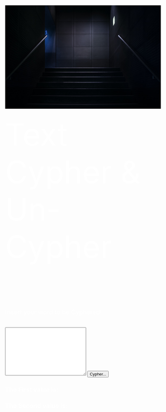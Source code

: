 <!-- Lines 2-7 are just to create the base webpage, classifying it as html and giving the tab a title-->
<html>
<head>
  <meta charset="utf-8">
  <meta name="viewport" content="width=device-width">
  <title>Text Cypher</title>
<!-- Lines 9-16 are the style comments they change the backround colour and make the title font bigger-->
</head>
<style> 
*{
  color: white;
}
button{
  color: black;
}
textarea{
  color: black;
}
p {
    font-size: 20px;
}
p1{
  font-size: 100px;
}
h4{
  font-size: 20px;

}
h3{
  font-size: 20px;
}
h5{
  font-size: 20px;
}
input{
  color: black;
}
a{
  color: black;
}
</style>
<!-- Lign 18 aligns all the textboxs and labels to the center of the window-->
<body>
 <img src="Backround.jpg" alt="Backround"><img>
<!-- Lines 20-25 are the tittle on the window and then the textarea with its name and charecter restriction-->

<p1> Text Cypher & Un-Cypher</p1>
<div style="width:500px;height: 100px; overflow:hidden;"></div>
<div style="width: 1200px;height: 400px; overflow: hidden;">
<div style="width:800px;height: 100px; float:left;">
  <form>
  <p>Insert your word to be Cyphered!:</p>
 <br>
  <textarea id="txts" maxlength="8" rows="10" cols="30">
</textarea>
 <!-- lines 27-34 are all of the lables and buttons that appear on my window and their respective ids to store the texts and numbers that are typed on them-->
 <button type="button" onclick="paste();this.onclick=null;"> Cypher...</button>
</form>
<div style="width:300px;height: -10px; float: left;">
<h3 id="empty-space">The First value is: </h3>
<h4 id="emptyspace">The Second value is: </h4>
</div>
</div>
<div style="width:450px;height:400px; float: right;">
  <div style="width: 400px;height: 400px;">
  <p> Insert your numbers to be Un Cyphered!:</p>
  <br>
  <label for="a">Numerator:</label>
<input type="text" id="a" name="a">
<br>
  <label for="b">Denominator:</label>
  <input type="text" id="b" name="b">
  <button type="button" onclick="fix()"> Un-Cypher...</button>
  <h5 id="emptyspace1">Your decoded message is: </h5></b>
</div>
</div>
</div>
<!-- Openning the script so we can insert our java script code-->
<!-- Lines 38-42 get the text from the text area and store it into a variable which is then run through a for loop that switches out the letter to its corresponding number defined in the cypher variable -->
<script>
("#txts").on('input', function() {
    if($(this).val().length = 8) {
       alert('you have reached a limit of 8 charecters');       
    }
});

  function paste(){
   let txt = document.getElementById("txts").value;
   //var cypher = {" ":"99","a":"01","b":"03","c":"04","d":"05","e":"06","f":"07","g":"08","h":"09","i":"11","j":"12","k":"13","l":"14","m":"15","n":"16","o":"17","p":"18","q":"19","r":"22","s":"23","t":"24","u":"25","v":"26","w":"27","x":"28","y":"29","z":"33","A":"34","B":"35","C":"36","D":"37","E":"38","F":"39","G":"44","H":"45","I":"46","J":"47","K":"48","L":"49","M":"55","N":"56","O":"57","P":"58","Q":"59","R":"66","S":"67","T":"68","U":"69","V":"77","W":"78","X":"79","Y":"88","Z":"89","?":"02"}
   let characters = ["A","B","C",  "D",  "E",  "F",  "G",  "H",  "I",  "J",  "K",  "L",  "M",  "N",  "O",  "P",  "Q",  "R",  "S",  "T",  "U",  "V",  "W",  "X",  "Y",  "Z"," "]

    let numbers = ["00", "01", "02", "03", "04", "05", "06", "07", "08", "09", "10", "11", "12", "13", "14", "15", "16", "17", "18", "19", "20", "21", "22", "23", "24", "25","26"]
    for(let i=0; i<characters.length; i++){
      txt = txt.replaceAll(characters[i], numbers[i]+"");
      console.log(txt, "in the cypher")
    }
    
// The decial variable is used to change the number we get from the txt to a decimal number by adding 0. to the number and var b is fixed to 150
var decimal = parseFloat("0." + txt)
var b= 150;
// calculates a by mulitplying the other 2 numbers otgether and then prints them to the console, with a limitation of the texts length of charecters
 var a = b * decimal
 //var d = BigInt
 console.log("a", (a))
 console.log("b", (b))
 console.log("a/b",(a / b))
 console.log(txt.length)
 console.log(decimal)
 //console.log(d)
 document.getElementById("empty-space").innerHTML += a
 document.getElementById("emptyspace").innerHTML += b
}

// This function takes the inputs from the denominator and numerator text boxes and turns c into a text instead of numbers by adding "" to it
function fix(){
    var ay = document.getElementById("a").value
    var be = document.getElementById("b").value
    var ce = (ay/be) + ""
    console.log(ce)
//var cypher1 = {"99":" ", "01":"a","03":"b","04":"c","05":"d","06":"e","07":"f","08":"g","09":"h","11":"i","12":"j","13":"k","14":"l","15":"m","16":"n","17":"o","18":"p","19":"q","22":"r","23":"s","24":"t","25":"u","26":"v","27":"w","28":"x","29":"y","33":"z", "34":"A","35":"B","36":"C","37":"D","38":"E","39":"F","44":"G","45":"H","46":"I","47":"J","48":"K","49":"L","55":"M","56":"N","57":"O","58":"P","59":"Q","66":"R","67":"S","68":"T","69":"U","77":"V","78":"W","79":"X","88":"Y","89":"Z","02":"?" }
let characters = ["A","B","C",  "D",  "E",  "F",  "G",  "H",  "I",  "J",  "K",  "L",  "M",  "N",  "O",  "P",  "Q",  "R",  "S",  "T",  "U",  "V",  "W",  "X",  "Y",  "Z", " "]

    let numbers = ["00", "01", "02", "03", "04", "05", "06", "07", "08", "09", "10", "11", "12", "13", "14", "15", "16", "17", "18", "19", "20", "21", "22", "23", "24", "25","26"]
    for(let i=0; i<characters.length; i++){
    //console.log(`replacing ${Object.keys(cypher1)[i]} with ${cypher1[Object.keys(cypher1)[i]]}`)
    //ce = ce.replaceAll(Object.keys(cypher1)[i], cypher1[Object.keys(cypher1)[i]]);
    ce = ce.replaceAll(numbers[i]+"", characters[i]);
    //console.log("=>",ce);
}
console.log(ce.substring(2))
document.getElementById("emptyspace1").innerHTML += ce.substring(2)
}


</script>
</body>
</html>




